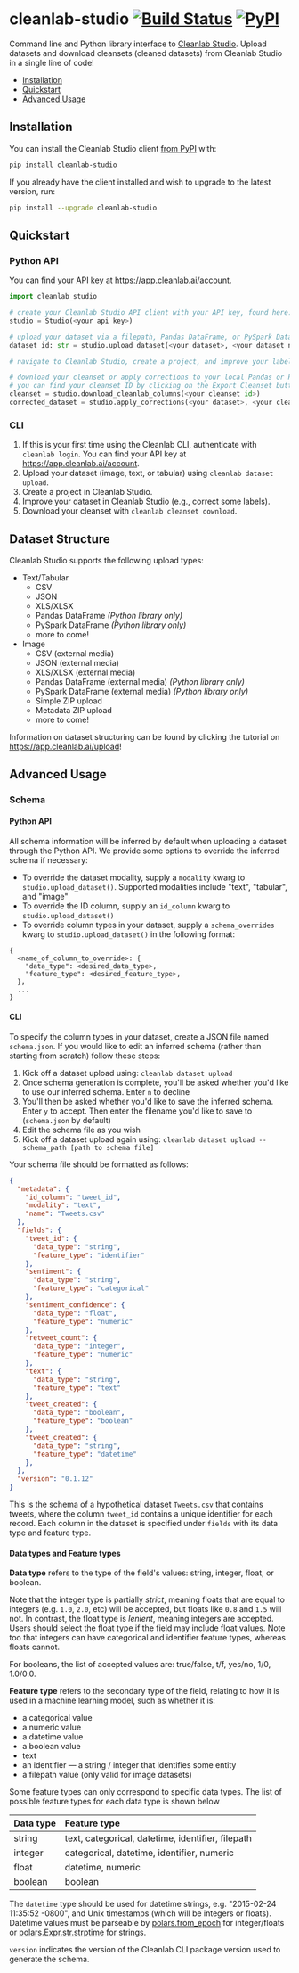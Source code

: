 # cleanlab-studio [![Build Status](https://github.com/cleanlab/cleanlab-studio/workflows/CI/badge.svg)](https://github.com/cleanlab/cleanlab-studio/actions?query=workflow%3ACI) [![PyPI](https://img.shields.io/pypi/v/cleanlab-studio.svg)][PyPI]

Command line and Python library interface to [Cleanlab Studio](https://cleanlab.ai/studio/). Upload datasets and download cleansets (cleaned datasets) from Cleanlab Studio in a single line of code!

- [Installation](#installation)
- [Quickstart](#quickstart)
- [Advanced Usage](#advanced-usage)

## Installation

You can install the Cleanlab Studio client [from PyPI][PyPI] with:

```bash
pip install cleanlab-studio
```

If you already have the client installed and wish to upgrade to the latest version, run:

```bash
pip install --upgrade cleanlab-studio
```

## Quickstart

### Python API

You can find your API key at https://app.cleanlab.ai/account.
```python
import cleanlab_studio

# create your Cleanlab Studio API client with your API key, found here: https://app.cleanlab.ai/account
studio = Studio(<your api key>)

# upload your dataset via a filepath, Pandas DataFrame, or PySpark DataFrame!
dataset_id: str = studio.upload_dataset(<your dataset>, <your dataset name>)

# navigate to Cleanlab Studio, create a project, and improve your labels

# download your cleanset or apply corrections to your local Pandas or PySpark dataset!
# you can find your cleanset ID by clicking on the Export Cleanset button in your project
cleanset = studio.download_cleanlab_columns(<your cleanset id>)
corrected_dataset = studio.apply_corrections(<your dataset>, <your cleanset id>)
```

### CLI
1. If this is your first time using the Cleanlab CLI, authenticate with `cleanlab login`. You can find your API key at https://app.cleanlab.ai/account.
2. Upload your dataset (image, text, or tabular) using `cleanlab dataset upload`.
3. Create a project in Cleanlab Studio.
4. Improve your dataset in Cleanlab Studio (e.g., correct some labels).
5. Download your cleanset with `cleanlab cleanset download`.

## Dataset Structure
Cleanlab Studio supports the following upload types:
- Text/Tabular
  - CSV
  - JSON
  - XLS/XLSX
  - Pandas DataFrame *(Python library only)*
  - PySpark DataFrame *(Python library only)*
  - more to come!
- Image
  - CSV (external media)
  - JSON (external media)
  - XLS/XLSX (external media)
  - Pandas DataFrame (external media) *(Python library only)*
  - PySpark DataFrame (external media) *(Python library only)*
  - Simple ZIP upload
  - Metadata ZIP upload
  - more to come!

Information on dataset structuring can be found by clicking the tutorial on https://app.cleanlab.ai/upload!

## Advanced Usage
### Schema
#### Python API
All schema information will be inferred by default when uploading a dataset through the Python API. We provide some options to override the inferred schema if necessary:
- To override the dataset modality, supply a `modality` kwarg to `studio.upload_dataset()`. Supported modalities include "text", "tabular", and "image"
- To override the ID column, supply an `id_column` kwarg to `studio.upload_dataset()`
- To override column types in your dataset, supply a `schema_overrides` kwarg to `studio.upload_dataset()` in the following format:
```
{
  <name_of_column_to_override>: {
    "data_type": <desired_data_type>,
    "feature_type": <desired_feature_type>,
  },
  ...
}
```

#### CLI
To specify the column types in your dataset, create a JSON file named `schema.json`. If you would like to edit an inferred schema (rather than starting from scratch) follow these steps:
1. Kick off a dataset upload using: `cleanlab dataset upload`
2. Once schema generation is complete, you'll be asked whether you'd like to use our inferred schema. Enter `n` to decline
3. You'll then be asked whether you'd like to save the inferred schema. Enter `y` to accept. Then enter the filename you'd like to save to (`schema.json` by default)
4. Edit the schema file as you wish
5. Kick off a dataset upload again using: `cleanlab dataset upload --schema_path [path to schema file]`

Your schema file should be formatted as follows:

```json
{
  "metadata": {
    "id_column": "tweet_id",
    "modality": "text",
    "name": "Tweets.csv"
  },
  "fields": {
    "tweet_id": {
      "data_type": "string",
      "feature_type": "identifier"
    },
    "sentiment": {
      "data_type": "string",
      "feature_type": "categorical"
    },
    "sentiment_confidence": {
      "data_type": "float",
      "feature_type": "numeric"
    },
    "retweet_count": {
      "data_type": "integer",
      "feature_type": "numeric"
    },
    "text": {
      "data_type": "string",
      "feature_type": "text"
    },
    "tweet_created": {
      "data_type": "boolean",
      "feature_type": "boolean"
    },
    "tweet_created": {
      "data_type": "string",
      "feature_type": "datetime"
    },
  },
  "version": "0.1.12"
}
```

This is the schema of a hypothetical dataset `Tweets.csv` that contains tweets, where the column `tweet_id` contains a
unique identifier for each record. Each column in the dataset is specified under `fields` with its data type and feature
type.

#### Data types and Feature types

**Data type** refers to the type of the field's values: string, integer, float, or boolean.

Note that the integer type is partially *strict*, meaning floats that are equal to integers (e.g. `1.0`, `2.0`, etc)
will be accepted, but floats like `0.8` and `1.5` will not. In contrast, the float type is *lenient*, meaning integers
are accepted. Users should select the float type if the field may include float values. Note too that integers can have
categorical and identifier feature types, whereas floats cannot.

For booleans, the list of accepted values are: true/false, t/f, yes/no, 1/0, 1.0/0.0.

**Feature type** refers to the secondary type of the field, relating to how it is used in a machine learning model, such
as whether it is:

- a categorical value
- a numeric value
- a datetime value
- a boolean value
- text
- an identifier — a string / integer that identifies some entity
- a filepath value (only valid for image datasets)

Some feature types can only correspond to specific data types. The list of possible feature types for each data type is
shown below

| Data type  | Feature type                                         |
|:-----------|:-----------------------------------------------------|
| string     | text, categorical, datetime, identifier, filepath    |
| integer    | categorical, datetime, identifier, numeric           |
| float      | datetime, numeric                                    |
| boolean    | boolean                                              |

The `datetime` type should be used for datetime strings, e.g. "2015-02-24 11:35:52 -0800", and Unix timestamps (which
will be integers or floats). Datetime values must be parseable
by [polars.from_epoch](https://pola-rs.github.io/polars/py-polars/html/reference/expressions/api/polars.from_epoch.html) for integer/floats or [polars.Expr.str.strptime](https://pola-rs.github.io/polars/py-polars/html/reference/expressions/api/polars.Expr.str.strptime.html) for strings.

`version` indicates the version of the Cleanlab CLI package version used to generate the schema.

[PyPI]: https://pypi.org/project/cleanlab-studio/
